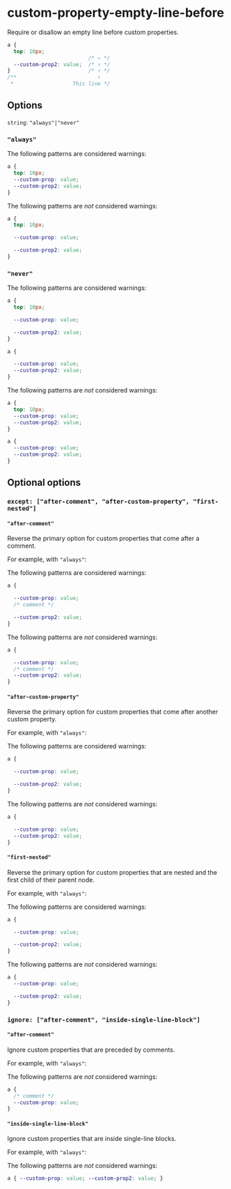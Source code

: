 # custom-property-empty-line-before

Require or disallow an empty line before custom properties.

```css
a {
  top: 10px;
                          /* ← */
  --custom-prop2: value;  /* ↑ */   
}                         /* ↑ */
/**                          ↑
 *                   This line */
```

## Options

`string`: `"always"|"never"`

### `"always"`

The following patterns are considered warnings:

```css
a {
  top: 10px;
  --custom-prop: value;
  --custom-prop2: value;
}
```

The following patterns are *not* considered warnings:

```css
a {
  top: 10px;

  --custom-prop: value;

  --custom-prop2: value;
}
```

### `"never"`

The following patterns are considered warnings:

```css
a {
  top: 10px;

  --custom-prop: value;

  --custom-prop2: value;
}
```

```css
a {

  --custom-prop: value;
  --custom-prop2: value;
}
```

The following patterns are *not* considered warnings:

```css
a {
  top: 10px;
  --custom-prop: value;
  --custom-prop2: value;
}
```

```css
a {
  --custom-prop: value;
  --custom-prop2: value;
}
```

## Optional options

### `except: ["after-comment", "after-custom-property", "first-nested"]`

#### `"after-comment"`

Reverse the primary option for custom properties that come after a comment.

For example, with `"always"`:

The following patterns are considered warnings:

```css
a {

  --custom-prop: value;
  /* comment */

  --custom-prop2: value;
}
```

The following patterns are *not* considered warnings:

```css
a {

  --custom-prop: value;
  /* comment */
  --custom-prop2: value;
}

```

#### `"after-custom-property"`

Reverse the primary option for custom properties that come after another custom property.

For example, with `"always"`:

The following patterns are considered warnings:

```css
a {

  --custom-prop: value;

  --custom-prop2: value;
}
```

The following patterns are *not* considered warnings:

```css
a {

  --custom-prop: value;
  --custom-prop2: value;
}
```

#### `"first-nested"`

Reverse the primary option for custom properties that are nested and the first child of their parent node.

For example, with `"always"`:

The following patterns are considered warnings:

```css
a {

  --custom-prop: value;

  --custom-prop2: value;
}
```

The following patterns are *not* considered warnings:

```css
a {
  --custom-prop: value;

  --custom-prop2: value;
}
```

### `ignore: ["after-comment", "inside-single-line-block"]`

#### `"after-comment"`

Ignore custom properties that are preceded by comments.

For example, with `"always"`:

The following patterns are *not* considered warnings:

```css
a {
  /* comment */
  --custom-prop: value;
}
```

#### `"inside-single-line-block"`

Ignore custom properties that are inside single-line blocks.

For example, with `"always"`:

The following patterns are *not* considered warnings:

```css
a { --custom-prop: value; --custom-prop2: value; }
```
